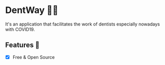 # DentWay 👨‍⚕️ 

It's an application that facilitates the work of dentists especially nowadays with COVID19.

## Features :dart:
* [x] Free & Open Source
